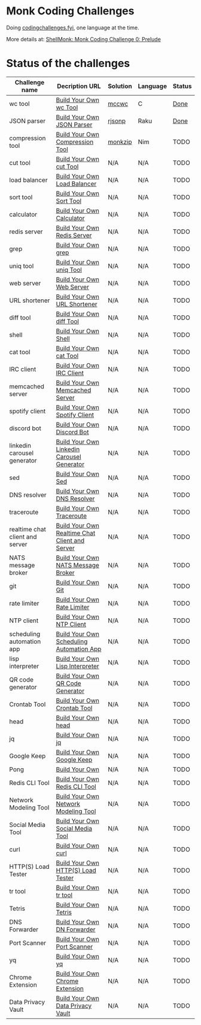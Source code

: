 # Monk Coding Challenges

Doing [codingchallenges.fyi](https://codingchallenges.fyi), one language at the time.

More details at:
[ShellMonk: Monk Coding Challenge 0: Prelude](https://shellmonk.io/posts/monk-coding-challenge-0-prelude/)

# Status of the challenges

| Challenge name | Decription URL | Solution | Language | Status | 
| -------------- | -------------- | ------------ | -------- | ------ |
| wc tool | [Build Your Own wc Tool](https://codingchallenges.fyi/challenges/challenge-wc) | [mccwc](https://github.com/shellmonk/mccwc) | C | [Done](https://shellmonk.io/posts/monk-coding-challenge-1-wc-tool-in-c/) |
| JSON parser | [Build Your Own JSON Parser](https://codingchallenges.fyi/challenges/challenge-json-parser) | [rjsonp](https://github.com/shellmonk/rjsonp) | Raku | [Done](https://shellmonk.io/posts/monk-coding-challenge-2-json-parser-in-raku/) |
| compression tool | [Build Your Own Compression Tool](https://codingchallenges.fyi/challenges/challenge-huffman) | [monkzip](https://github.com/shellmonk/monkzip) | Nim | TODO |
| cut tool | [Build Your Own cut Tool](https://codingchallenges.fyi/challenges/challenge-cut) | N/A | N/A | TODO |
| load balancer | [Build Your Own Load Balancer](https://codingchallenges.fyi/challenges/challenge-load-balancer) | N/A | N/A | TODO |
| sort tool | [Build Your Own Sort Tool](https://codingchallenges.fyi/challenges/challenge-sort) | N/A | N/A | TODO |
| calculator | [Build Your Own Calculator](https://codingchallenges.fyi/challenges/challenge-calculator) | N/A | N/A | TODO |
| redis server | [Build Your Own Redis Server](https://codingchallenges.fyi/challenges/challenge-redis) | N/A | N/A | TODO |
| grep | [Build Your Own grep](https://codingchallenges.fyi/challenges/challenge-grep) | N/A | N/A | TODO |
| uniq tool | [Build Your Own uniq Tool](https://codingchallenges.fyi/challenges/challenge-uniq) | N/A | N/A | TODO |
| web server | [Build Your Own Web Server](https://codingchallenges.fyi/challenges/challenge-webserver) | N/A | N/A | TODO |
| URL shortener | [Build Your Own URL Shortener](https://codingchallenges.fyi/challenges/challenge-url-shortener) | N/A | N/A | TODO |
| diff tool | [Build Your Own diff Tool](https://codingchallenges.fyi/challenges/challenge-diff) | N/A | N/A | TODO |
| shell | [Build Your Own Shell](https://codingchallenges.fyi/challenges/challenge-shell) | N/A | N/A | TODO |
| cat tool | [Build Your Own cat Tool](https://codingchallenges.fyi/challenges/challenge-cat) | N/A | N/A | TODO |
| IRC client | [Build Your Own IRC Client](https://codingchallenges.fyi/challenges/challenge-irc) | N/A | N/A | TODO |
| memcached server | [Build Your Own Memcached Server](https://codingchallenges.fyi/challenges/challenge-memcached) | N/A | N/A | TODO |
| spotify client | [Build Your Own Spotify Client](https://codingchallenges.fyi/challenges/challenge-spotify) | N/A | N/A | TODO |
| discord bot | [Build Your Own Discord Bot](https://codingchallenges.fyi/challenges/challenge-discord) | N/A | N/A | TODO |
| linkedin carousel generator | [Build Your Own Linkedin Carousel Generator](https://codingchallenges.fyi/challenges/challenge-licq) | N/A | N/A | TODO |
| sed | [Build Your Own Sed](https://codingchallenges.fyi/challenges/challenge-sed) | N/A | N/A | TODO |
| DNS resolver | [Build Your Own DNS Resolver](https://codingchallenges.fyi/challenges/challenge-dns-resolver) | N/A | N/A | TODO |
| traceroute | [Build Your Own Traceroute](https://codingchallenges.fyi/challenges/challenge-traceroute) | N/A | N/A | TODO |
| realtime chat client and server | [Build Your Own Realtime Chat Client and Server](https://codingchallenges.fyi/challenges/challenge-realtime-chat) | N/A | N/A | TODO |
| NATS message broker | [Build Your Own NATS Message Broker](https://codingchallenges.fyi/challenges/challenge-nats) | N/A | N/A | TODO |
| git | [Build Your Own Git](https://codingchallenges.fyi/challenges/challenge-git) | N/A | N/A | TODO |
| rate limiter | [Build Your Own Rate Limiter](https://codingchallenges.fyi/challenges/challenge-rate-limiter) | N/A | N/A | TODO |
| NTP client | [Build Your Own NTP Client](https://codingchallenges.fyi/challenges/challenge-ntp) | N/A | N/A | TODO |
| scheduling automation app | [Build Your Own Scheduling Automation App](https://codingchallenges.fyi/challenges/challenge-scheduler) | N/A | N/A | TODO |
| lisp interpreter | [Build Your Own Lisp Interpreter](https://codingchallenges.fyi/challenges/challenge-lisp) | N/A | N/A | TODO |
| QR code generator | [Build Your Own QR Code Generator](https://codingchallenges.fyi/challenges/challenge-qr-generator) | N/A | N/A | TODO |
| Crontab Tool | [Build Your Own Crontab Tool](https://codingchallenges.fyi/challenges/challenge-cron) | N/A | N/A | TODO |
| head | [Build Your Own head](https://codingchallenges.fyi/challenges/challenge-head) | N/A | N/A | TODO |
| jq | [Build Your Own jq](https://codingchallenges.fyi/challenges/challenge-jq) | N/A | N/A | TODO |
| Google Keep | [Build Your Own Google Keep](https://codingchallenges.fyi/challenges/challenge-keep) | N/A | N/A | TODO |
| Pong | [Build Your Own ](https://codingchallenges.fyi/challenges/challenge-pong) | N/A | N/A | TODO |
| Redis CLI Tool | [Build Your Own Redis CLI Tool](https://codingchallenges.fyi/challenges/challenge-redis-cli) | N/A | N/A | TODO |
| Network Modeling Tool | [Build Your Own Network Modeling Tool](https://codingchallenges.fyi/challenges/challenge-network-modeller) | N/A | N/A | TODO |
| Social Media Tool | [Build Your Own Social Media Tool](https://codingchallenges.fyi/challenges/challenge-sm-tool) | N/A | N/A | TODO |
| curl | [Build Your Own curl](https://codingchallenges.fyi/challenges/challenge-curl) | N/A | N/A | TODO |
| HTTP(S) Load Tester | [Build Your Own HTTP(S) Load Tester](https://codingchallenges.fyi/challenges/challenge-load-tester) | N/A | N/A | TODO |
| tr tool | [Build Your Own tr tool](https://codingchallenges.fyi/challenges/challenge-tr) | N/A | N/A | TODO |
| Tetris | [Build Your Own Tetris](https://codingchallenges.fyi/challenges/challenge-tetris) | N/A | N/A | TODO |
| DNS Forwarder | [Build Your Own DN Forwarder](https://codingchallenges.fyi/challenges/challenge-dns-forwarder) | N/A | N/A | TODO |
| Port Scanner | [Build Your Own Port Scanner](https://codingchallenges.fyi/challenges/challenge-port-scanner) | N/A | N/A | TODO |
| yq | [Build Your Own yq](https://codingchallenges.fyi/challenges/challenge-yq) | N/A | N/A | TODO |
| Chrome Extension | [Build Your Own Chrome Extension](https://codingchallenges.fyi/challenges/challenge-chrome-extension) | N/A | N/A | TODO |
| Data Privacy Vault | [Build Your Own Data Privacy Vault](https://codingchallenges.fyi/challenges/challenge-data-privacy-vault) | N/A | N/A | TODO |